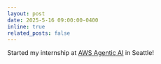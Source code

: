```yaml
---
layout: post
date: 2025-5-16 09:00:00-0400
inline: true
related_posts: false
---
```


Started my internship at [AWS Agentic AI](https://aws.amazon.com) in Seattle! 
